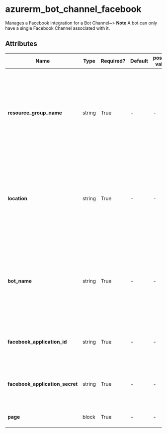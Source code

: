 # azurerm_bot_channel_facebook

Manages a Facebook integration for a Bot Channel~> **Note** A bot can only have a single Facebook Channel associated with it.

## Attributes

| Name | Type | Required? | Default  | possible values | Description |
| ---- | ---- | --------- | -------- | ----------- | ----------- |
| **resource_group_name** | string | True | -  |  -  | The name of the resource group where the Facebook Channel should be created. Changing this forces a new resource to be created. | 
| **location** | string | True | -  |  -  | Specifies the supported Azure location where the resource exists. Changing this forces a new resource to be created. | 
| **bot_name** | string | True | -  |  -  | The name of the Bot Resource this channel will be associated with. Changing this forces a new resource to be created. | 
| **facebook_application_id** | string | True | -  |  -  | The Facebook Application ID for the Facebook Channel. | 
| **facebook_application_secret** | string | True | -  |  -  | The Facebook Application Secret for the Facebook Channel. | 
| **page** | block | True | -  |  -  | One or more `page` blocks. | 

